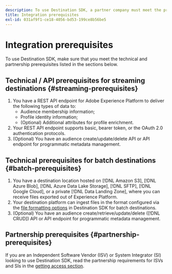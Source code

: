 ```yaml
---
description: To use Destination SDK, a partner company must meet the prerequisites listed in this document.
title: Integration prerequisites
exl-id: 031af9f1-ce18-4056-bd53-199ce8b56be5
---
```

# Integration prerequisites

To use Destination SDK, make sure that you meet the technical and partnership prerequisites listed in the sections below.

## Technical / API prerequisites for streaming destinations {#streaming-prerequisites}

1. You have a REST API endpoint for Adobe Experience Platform to deliver the following types of data to:
   * Audience membership information;
   * Profile identity information;
   * (Optional) Additional attributes for profile enrichment.
2. Your REST API endpoint supports basic, bearer token, or the OAuth 2.0 authentication protocols.
3. (Optional) You have an audience create/update/delete API or API endpoint for programmatic metadata management.

## Technical prerequisites for batch destinations {#batch-prerequisites}

1. You have a destination location hosted on [!DNL Amazon S3], [!DNL Azure Blob], [!DNL Azure Data Lake Storage], [!DNL SFTP], [!DNL Google Cloud], or a private [!DNL Data Landing Zone], where you can receive files exported out of Experience Platform.
2. Your destination platform can ingest files in the format configured via the [file formatting options](functionality/destination-server/file-formatting.md) in Destination SDK for batch destinations.
3. (Optional) You have an audience create/retrieve/update/delete ([!DNL CRUD]) API or API endpoint for programmatic metadata management.

## Partnership prerequisites {#partnership-prerequisites}

If you are an Independent Software Vendor (ISV) or System Integrator (SI) looking to use Destination SDK, read the partnership requirements for ISVs and SIs in the [getting access section](overview.md#get-access).
